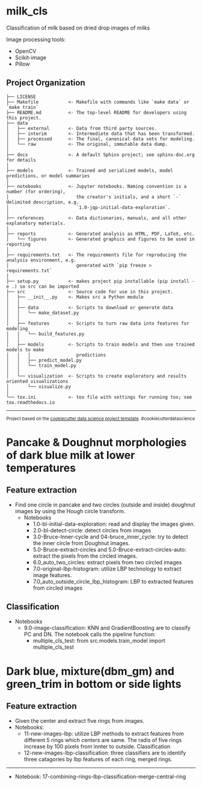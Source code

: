 milk_cls
==============================

Classification of milk based on dried drop images of milks

Image processing tools:

* OpenCV
* Scikit-image
* Pillow

Project Organization
------------

    ├── LICENSE
    ├── Makefile           <- Makefile with commands like `make data` or `make train`
    ├── README.md          <- The top-level README for developers using this project.
    ├── data
    │   ├── external       <- Data from third party sources.
    │   ├── interim        <- Intermediate data that has been transformed.
    │   ├── processed      <- The final, canonical data sets for modeling.
    │   └── raw            <- The original, immutable data dump.
    │
    ├── docs               <- A default Sphinx project; see sphinx-doc.org for details
    │
    ├── models             <- Trained and serialized models, model predictions, or model summaries
    │
    ├── notebooks          <- Jupyter notebooks. Naming convention is a number (for ordering),
    │                         the creator's initials, and a short `-` delimited description, e.g.
    │                         `1.0-jqp-initial-data-exploration`.
    │
    ├── references         <- Data dictionaries, manuals, and all other explanatory materials.
    │
    ├── reports            <- Generated analysis as HTML, PDF, LaTeX, etc.
    │   └── figures        <- Generated graphics and figures to be used in reporting
    │
    ├── requirements.txt   <- The requirements file for reproducing the analysis environment, e.g.
    │                         generated with `pip freeze > requirements.txt`
    │
    ├── setup.py           <- makes project pip installable (pip install -e .) so src can be imported
    ├── src                <- Source code for use in this project.
    │   ├── __init__.py    <- Makes src a Python module
    │   │
    │   ├── data           <- Scripts to download or generate data
    │   │   └── make_dataset.py
    │   │
    │   ├── features       <- Scripts to turn raw data into features for modeling
    │   │   └── build_features.py
    │   │
    │   ├── models         <- Scripts to train models and then use trained models to make
    │   │   │                 predictions
    │   │   ├── predict_model.py
    │   │   └── train_model.py
    │   │
    │   └── visualization  <- Scripts to create exploratory and results oriented visualizations
    │       └── visualize.py
    │
    └── tox.ini            <- tox file with settings for running tox; see tox.readthedocs.io


--------

<p><small>Project based on the <a target="_blank" 
href="https://drivendata.github.io/cookiecutter-data-science/">cookiecutter data science project template</a>. #cookiecutterdatascience</small></p>

Pancake & Doughnut morphologies of dark blue milk at lower temperatures
==============================

Feature extraction
------------
* Find one circle in pancake and  two circles (outside and inside) doughnut images by using the Hough circle transform.
  * Notebooks
    * 1.0-bl-initial-data-exploration: read and display the images given.
    * 2.0-bl-detect-circle: detect circles from images
    * 3.0-Bruce-Inner-cycle and 04-bruce_inner_cycle: try to detect the inner circle from Doughnut images.
    * 5.0-Bruce-extract-circles and 5.0-Bruce-extract-circles-auto: extract the pixels from the circled images.
    * 6.0_auto_two_circles: extract pixels from two circled images
    * 7.0-original-lbp-histogram: utilize LBP technology to extract image features.
    * 7.0_auto_outside_circle_lbp_histogram: LBP to extracted features from circled images 

Classification
------------
* Notebooks
  * 9.0-image-classification: KNN and GradientBoosting are to classify PC and DN. The notebook calls the pipeline function:
    * multiple_cls_test: from src.models.train_model import multiple_cls_test



Dark blue, mixture(dbm_gm) and green_trim in bottom or side lights
==============================

Feature extraction
------------
* Given the center and extract five rings from images.
* Notebooks:
  * 11-new-images-lbp: utilize LBP methods to extract features from different 5 rings which centers are same. The radis of five rings increase by 100 pixels from innter to outside.
Classification
  * 12-new-images-lbp-classification: three classifiers are to identify three catagories by lbp features of each ring, merged rings.
------------
* Notebook: 17-combining-rings-lbp-classification-merge-central-ring